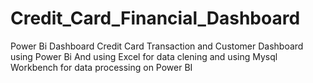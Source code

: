 # Credit_Card_Financial_Dashboard
Power Bi Dashboard 
Credit Card Transaction and Customer Dashboard using Power Bi
And using Excel for data clening and using Mysql Workbench for data processing on Power BI
